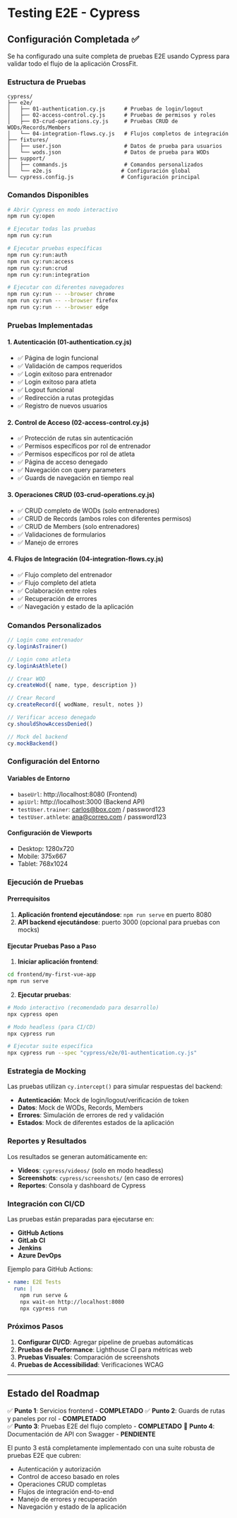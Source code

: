 # Testing E2E - Cypress

## Configuración Completada ✅

Se ha configurado una suite completa de pruebas E2E usando Cypress para validar todo el flujo de la aplicación CrossFit.

### Estructura de Pruebas

```
cypress/
├── e2e/
│   ├── 01-authentication.cy.js      # Pruebas de login/logout
│   ├── 02-access-control.cy.js      # Pruebas de permisos y roles
│   ├── 03-crud-operations.cy.js     # Pruebas CRUD de WODs/Records/Members
│   └── 04-integration-flows.cy.js   # Flujos completos de integración
├── fixtures/
│   ├── user.json                    # Datos de prueba para usuarios
│   └── wods.json                    # Datos de prueba para WODs
├── support/
│   ├── commands.js                  # Comandos personalizados
│   └── e2e.js                      # Configuración global
└── cypress.config.js               # Configuración principal

```

### Comandos Disponibles

```bash
# Abrir Cypress en modo interactivo
npm run cy:open

# Ejecutar todas las pruebas
npm run cy:run

# Ejecutar pruebas específicas
npm run cy:run:auth
npm run cy:run:access
npm run cy:run:crud
npm run cy:run:integration

# Ejecutar con diferentes navegadores
npm run cy:run -- --browser chrome
npm run cy:run -- --browser firefox
npm run cy:run -- --browser edge
```

### Pruebas Implementadas

#### 1. Autenticación (01-authentication.cy.js)
- ✅ Página de login funcional
- ✅ Validación de campos requeridos
- ✅ Login exitoso para entrenador
- ✅ Login exitoso para atleta
- ✅ Logout funcional
- ✅ Redirección a rutas protegidas
- ✅ Registro de nuevos usuarios

#### 2. Control de Acceso (02-access-control.cy.js)
- ✅ Protección de rutas sin autenticación
- ✅ Permisos específicos por rol de entrenador
- ✅ Permisos específicos por rol de atleta
- ✅ Página de acceso denegado
- ✅ Navegación con query parameters
- ✅ Guards de navegación en tiempo real

#### 3. Operaciones CRUD (03-crud-operations.cy.js)
- ✅ CRUD completo de WODs (solo entrenadores)
- ✅ CRUD de Records (ambos roles con diferentes permisos)
- ✅ CRUD de Members (solo entrenadores)
- ✅ Validaciones de formularios
- ✅ Manejo de errores

#### 4. Flujos de Integración (04-integration-flows.cy.js)
- ✅ Flujo completo del entrenador
- ✅ Flujo completo del atleta
- ✅ Colaboración entre roles
- ✅ Recuperación de errores
- ✅ Navegación y estado de la aplicación

### Comandos Personalizados

```javascript
// Login como entrenador
cy.loginAsTrainer()

// Login como atleta
cy.loginAsAthlete()

// Crear WOD
cy.createWod({ name, type, description })

// Crear Record
cy.createRecord({ wodName, result, notes })

// Verificar acceso denegado
cy.shouldShowAccessDenied()

// Mock del backend
cy.mockBackend()
```

### Configuración del Entorno

#### Variables de Entorno
- `baseUrl`: http://localhost:8080 (Frontend)
- `apiUrl`: http://localhost:3000 (Backend API)
- `testUser.trainer`: carlos@box.com / password123
- `testUser.athlete`: ana@correo.com / password123

#### Configuración de Viewports
- Desktop: 1280x720
- Mobile: 375x667
- Tablet: 768x1024

### Ejecución de Pruebas

#### Prerrequisitos
1. **Aplicación frontend ejecutándose**: `npm run serve` en puerto 8080
2. **API backend ejecutándose**: puerto 3000 (opcional para pruebas con mocks)

#### Ejecutar Pruebas Paso a Paso

1. **Iniciar aplicación frontend**:
```bash
cd frontend/my-first-vue-app
npm run serve
```

2. **Ejecutar pruebas**:
```bash
# Modo interactivo (recomendado para desarrollo)
npx cypress open

# Modo headless (para CI/CD)
npx cypress run

# Ejecutar suite específica
npx cypress run --spec "cypress/e2e/01-authentication.cy.js"
```

### Estrategia de Mocking

Las pruebas utilizan `cy.intercept()` para simular respuestas del backend:

- **Autenticación**: Mock de login/logout/verificación de token
- **Datos**: Mock de WODs, Records, Members
- **Errores**: Simulación de errores de red y validación
- **Estados**: Mock de diferentes estados de la aplicación

### Reportes y Resultados

Los resultados se generan automáticamente en:
- **Videos**: `cypress/videos/` (solo en modo headless)
- **Screenshots**: `cypress/screenshots/` (en caso de errores)
- **Reportes**: Consola y dashboard de Cypress

### Integración con CI/CD

Las pruebas están preparadas para ejecutarse en:
- **GitHub Actions**
- **GitLab CI**
- **Jenkins**
- **Azure DevOps**

Ejemplo para GitHub Actions:
```yaml
- name: E2E Tests
  run: |
    npm run serve &
    npx wait-on http://localhost:8080
    npx cypress run
```

### Próximos Pasos

1. **Configurar CI/CD**: Agregar pipeline de pruebas automáticas
2. **Pruebas de Performance**: Lighthouse CI para métricas web
3. **Pruebas Visuales**: Comparación de screenshots
4. **Pruebas de Accessibilidad**: Verificaciones WCAG

---

## Estado del Roadmap

✅ **Punto 1**: Servicios frontend - **COMPLETADO**
✅ **Punto 2**: Guards de rutas y paneles por rol - **COMPLETADO**  
✅ **Punto 3**: Pruebas E2E del flujo completo - **COMPLETADO**
🔄 **Punto 4**: Documentación de API con Swagger - **PENDIENTE**

El punto 3 está completamente implementado con una suite robusta de pruebas E2E que cubren:
- Autenticación y autorización
- Control de acceso basado en roles
- Operaciones CRUD completas
- Flujos de integración end-to-end
- Manejo de errores y recuperación
- Navegación y estado de la aplicación
